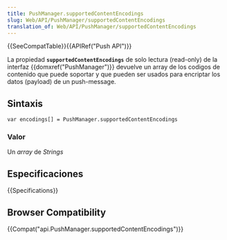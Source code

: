 ```yaml
---
title: PushManager.supportedContentEncodings
slug: Web/API/PushManager/supportedContentEncodings
translation_of: Web/API/PushManager/supportedContentEncodings
---
```


{{SeeCompatTable}}{{APIRef("Push API")}}

La propiedad **`supportedContentEncodings`** de solo lectura (read-only) de la interfaz {{domxref("PushManager")}} devuelve un array de los codigos de contenido que puede soportar y que pueden ser usados para encriptar los datos (payload) de un push-message.

## Sintaxis

```
var encodings[] = PushManager.supportedContentEncodings
```

### Valor

Un _array_ de _Strings_

## Especificaciones

{{Specifications}}

## Browser Compatibility

{{Compat("api.PushManager.supportedContentEncodings")}}
